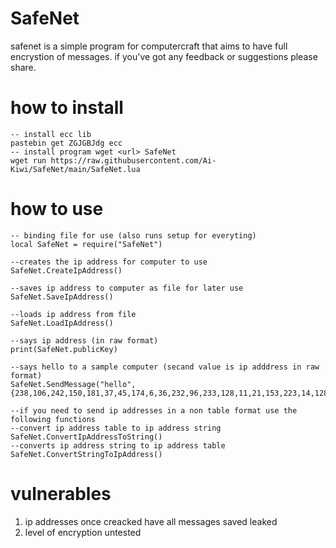 # SafeNet
safenet is a simple program for computercraft that aims to have full encrystion of messages. if you've got any feedback or suggestions please share.

# how to install
```
-- install ecc lib
pastebin get ZGJGBJdg ecc
-- install program wget <url> SafeNet
wget run https://raw.githubusercontent.com/Ai-Kiwi/SafeNet/main/SafeNet.lua
```

# how to use
```
-- binding file for use (also runs setup for everyting)
local SafeNet = require("SafeNet")

--creates the ip address for computer to use
SafeNet.CreateIpAddress()

--saves ip address to computer as file for later use
SafeNet.SaveIpAddress()

--loads ip address from file
SafeNet.LoadIpAddress()

--says ip address (in raw format)
print(SafeNet.publicKey)

--says hello to a sample computer (secand value is ip adddress in raw format)
SafeNet.SendMessage("hello",{238,106,242,150,181,37,45,174,6,36,232,96,233,128,11,21,153,223,14,128,164,1,})

--if you need to send ip addresses in a non table format use the following functions
--convert ip address table to ip address string
SafeNet.ConvertIpAddressToString()
--converts ip address string to ip address table
SafeNet.ConvertStringToIpAddress()
```

# vulnerables
 1. ip addresses once creacked have all messages saved leaked
 2. level of encryption untested
